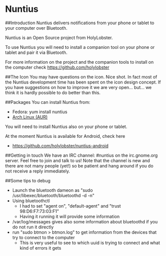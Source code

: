 Nuntius
===================================

##Introduction
Nuntius delivers notifications from your phone or tablet to your computer over Bluetooth.

Nuntius is an Open Source project from HolyLobster.

To use Nuntius you will need to install a companion tool on your phone or tablet and pair it via Bluetooth.

For more information on the project and the companion tools to install on the computer check https://github.com/holylobster

##The Icon
You may have questions on the icon. Nice shot.
In fact most of the Nuntius development time has been spent on the icon design concept.
If you have suggestions on how to improve it we are very open... but... we think it is hardly possible to do better than this.

##Packages
You can install Nuntius from:

 * Fedora: yum install nuntius
 * [Arch Linux (AUR)](https://aur.archlinux.org/packages/nuntius/)

You will need to install Nuntius also on your phone or tablet.

At the moment Nuntius is available for Android, check here

 * https://github.com/holylobster/nuntius-android

##Getting in touch
We have an IRC channel: #nuntius on the irc.gnome.org server.
Feel free to join and talk to us! Note that the channel is new and there are not many people (yet!) so be patient and hang around if you do not receive a reply immediately.

##Some tips to debug
 * Launch the bluetooth dameon as "sudo  /usr/libexec/bluetooth/bluetoothd -d -n"
 * Using bluetoothctl
   * I had to set "agent on", "default-agent" and "trust 98:D6:F7:73:03:F1"
   * Having it running it will provide some information
 * /var/log/messages gives also some information about bluetoothd if you do not run it directly
 * run "sudo btmon > btmon.log" to get information from the devices that try to connect to the computer
   * This is very useful to see to which uuid is trying to connect and what kind of errors it gets

